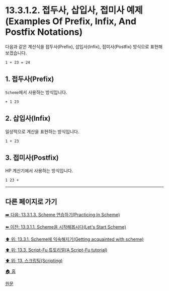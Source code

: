 # 13.3.1.2. 접두사, 삽입사, 접미사 예제(Examples Of Prefix, Infix, And Postfix Notations)
다음과 같은 계산식을 접두사(Prefix), 삽입사(Infix), 접미사(Postfix) 방식으로 표현해 보겠습니다.
```
1 + 23 = 24
```

<a id="13-03-01-02-s1"></a>

## 1. 접두사(Prefix)
`Scheme`에서 사용하는 방식입니다.

```
+ 1 23
```

<a id="13-03-01-02-s2"></a>

## 2. 삽입사(Infix)
일상적으로 계산을 표현하는 방식입니다.

```
1 + 23
```

<a id="13-03-01-02-s3"></a>

## 3. 접미사(Postfix)
HP 계산기에서 사용하는 방식입니다.

```
1 23 +
```

***

## 다른 페이지로 가기

[➡️ 다음: 13.3.1.3. Scheme 연습하기(Practicing In Scheme)](./13-03-01-03-practicing_in_scheme.md)

[⬅️ 이전: 13.3.1.1. Scheme을 시작해봅시다(Let's Start Scheme)](./13-03-01-01-lets_start_schemeing.md)

[⬆️ 위: 13.3.1. Scheme에 익숙해지기(Getting acquainted with scheme)](./13-03-01-00-getting-acquainted-with-scheme.md)

[⬆️ 위: 13.3. Script-Fu 튜토리얼(A Script-Fu tutorial)](./13-03-00-a-script-fu-tutorial.md)

[⬆️ 위: 13. 스크립팅(Scripting)](./13-00-scripting.md)

[🏠 홈](./00-home.md)

[원문](https://docs.gimp.org/2.10/ko/gimp-using-script-fu-tutorial.html#idm9589)
